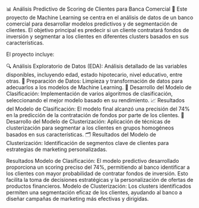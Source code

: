 📊 Análisis Predictivo de Scoring de Clientes para Banca Comercial 🏦
Este proyecto de Machine Learning se centra en el análisis de datos de un banco comercial para desarrollar modelos predictivos y de segmentación de clientes. El objetivo principal es predecir si un cliente contratará fondos de inversión y segmentar a los clientes en diferentes clusters basados en sus características.

El proyecto incluye:

🔍 Análisis Exploratorio de Datos (EDA): Análisis detallado de las variables disponibles, incluyendo edad, estado hipotecario, nivel educativo, entre otras.
🧹 Preparación de Datos: Limpieza y transformación de datos para adecuarlos a los modelos de Machine Learning.
🤖 Desarrollo del Modelo de Clasificación: Implementación de varios algoritmos de clasificación, seleccionando el mejor modelo basado en su rendimiento.
📈 Resultados del Modelo de Clasificación: El modelo final alcanzó una precisión del 74% en la predicción de la contratación de fondos por parte de los clientes.
🔬 Desarrollo del Modelo de Clusterización: Aplicación de técnicas de clusterización para segmentar a los clientes en grupos homogéneos basados en sus características.
🗂️ Resultados del Modelo de Clusterización: Identificación de segmentos clave de clientes para estrategias de marketing personalizadas.

Resultados
Modelo de Clasificación: El modelo predictivo desarrollado proporciona un scoring preciso del 74%, permitiendo al banco identificar a los clientes con mayor probabilidad de contratar fondos de inversión. Esto facilita la toma de decisiones estratégicas y la personalización de ofertas de productos financieros.
Modelo de Clusterización: Los clusters identificados permiten una segmentación eficaz de los clientes, ayudando al banco a diseñar campañas de marketing más efectivas y dirigidas.
